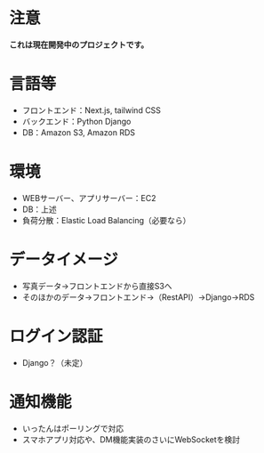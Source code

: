 # 注意
**これは現在開発中のプロジェクトです。**

# 言語等
- フロントエンド：Next.js, tailwind CSS
- バックエンド：Python Django
- DB：Amazon S3, Amazon RDS

# 環境
- WEBサーバー、アプリサーバー：EC2
- DB：上述
- 負荷分散：Elastic Load Balancing（必要なら）

# データイメージ
- 写真データ→フロントエンドから直接S3へ
- そのほかのデータ→フロントエンド→（RestAPI）→Django→RDS

# ログイン認証
- Django？（未定）

# 通知機能
- いったんはポーリングで対応
- スマホアプリ対応や、DM機能実装のさいにWebSocketを検討